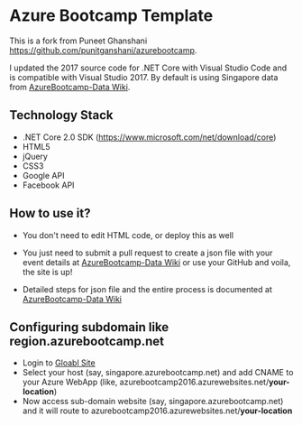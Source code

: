 # Azure Bootcamp Template

This is a fork from Puneet Ghanshani https://github.com/punitganshani/azurebootcamp.

I updated the 2017 source code for .NET Core with Visual Studio Code and is compatible with Visual Studio 2017.
By default is using Singapore data from [AzureBootcamp-Data Wiki](https://github.com/punitganshani/azurebootcamp-data/wiki).

## Technology Stack

- .NET Core 2.0 SDK (https://www.microsoft.com/net/download/core)
- HTML5
- jQuery
- CSS3
- Google API
- Facebook API

## How to use it?

- You don't need to edit HTML code, or deploy this as well
- You just need to submit a pull request to create a json file with your event details at [AzureBootcamp-Data Wiki](https://github.com/punitganshani/azurebootcamp-data/wiki) or use your GitHub and voila, the site is up!



- Detailed steps for json file and the entire process is documented at [AzureBootcamp-Data Wiki](https://github.com/punitganshani/azurebootcamp-data/wiki)

## Configuring subdomain like region.azurebootcamp.net

- Login to [Gloabl Site](http://global.azurebootcamp.net)
- Select your host (say, singapore.azurebootcamp.net) and add CNAME to your Azure WebApp (like, azurebootcamp2016.azurewebsites.net/**your-location**)
- Now access sub-domain website (say, singapore.azurebootcamp.net) and it will route to azurebootcamp2016.azurewebsites.net/**your-location**
